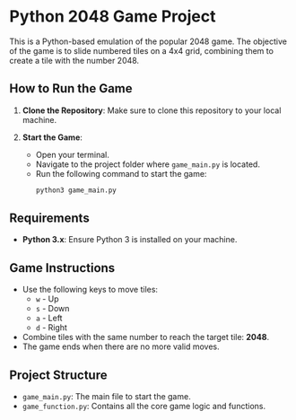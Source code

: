 # Python 2048 Game Project

This is a Python-based emulation of the popular 2048 game. The objective of the game is to slide numbered tiles on a 4x4 grid, combining them to create a tile with the number 2048.

## How to Run the Game

1. **Clone the Repository**:
   Make sure to clone this repository to your local machine.

2. **Start the Game**:
   - Open your terminal.
   - Navigate to the project folder where `game_main.py` is located.
   - Run the following command to start the game:
     ```bash
     python3 game_main.py
     ```

## Requirements

- **Python 3.x**: Ensure Python 3 is installed on your machine.

## Game Instructions

- Use the following keys to move tiles:
  - `w` - Up
  - `s` - Down
  - `a` - Left
  - `d` - Right
- Combine tiles with the same number to reach the target tile: **2048**.
- The game ends when there are no more valid moves.

## Project Structure

- `game_main.py`: The main file to start the game.
- `game_function.py`: Contains all the core game logic and functions.



